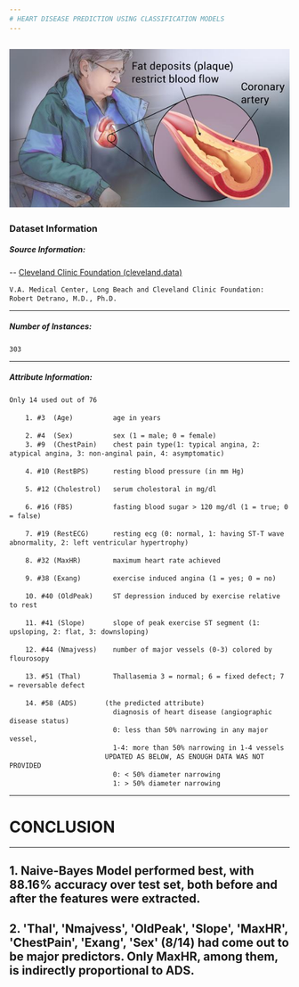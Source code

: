 ```yaml
---
# HEART DISEASE PREDICTION USING CLASSIFICATION MODELS
---
```


![Coronary Heart Disease](headimg.jpeg)
---

### Dataset Information

##### Source Information:
   -- [Cleveland Clinic Foundation (cleveland.data)](https://archive.ics.uci.edu/ml/machine-learning-databases/heart-disease/)

    V.A. Medical Center, Long Beach and Cleveland Clinic Foundation: Robert Detrano, M.D., Ph.D.
---
##### Number of Instances: 
    303
---    
##### Attribute Information:
    Only 14 used out of 76
    
        1. #3  (Age)          age in years  
        
        2. #4  (Sex)          sex (1 = male; 0 = female)
        3. #9  (ChestPain)    chest pain type(1: typical angina, 2: atypical angina, 3: non-anginal pain, 4: asymptomatic)
        
        4. #10 (RestBPS)      resting blood pressure (in mm Hg)
        
        5. #12 (Cholestrol)   serum cholestoral in mg/dl
        
        6. #16 (FBS)          fasting blood sugar > 120 mg/dl (1 = true; 0 = false)
        
        7. #19 (RestECG)      resting ecg (0: normal, 1: having ST-T wave abnormality, 2: left ventricular hypertrophy)
        
        8. #32 (MaxHR)        maximum heart rate achieved
        
        9. #38 (Exang)        exercise induced angina (1 = yes; 0 = no)
        
        10. #40 (OldPeak)     ST depression induced by exercise relative to rest
        
        11. #41 (Slope)       slope of peak exercise ST segment (1: upsloping, 2: flat, 3: downsloping)
        
        12. #44 (Nmajvess)    number of major vessels (0-3) colored by flourosopy
        
        13. #51 (Thal)        Thallasemia 3 = normal; 6 = fixed defect; 7 = reversable defect
        
        14. #58 (ADS)       (the predicted attribute)
                              diagnosis of heart disease (angiographic disease status)
                              0: less than 50% narrowing in any major vessel, 
                              1-4: more than 50% narrowing in 1-4 vessels
                            UPDATED AS BELOW, AS ENOUGH DATA WAS NOT PROVIDED
                              0: < 50% diameter narrowing
                              1: > 50% diameter narrowing

---
# CONCLUSION
---

##  1. Naive-Bayes Model performed best, with 88.16% accuracy over test set, both before and after the features were extracted.

## 2. 'Thal', 'Nmajvess', 'OldPeak', 'Slope', 'MaxHR', 'ChestPain', 'Exang', 'Sex' (8/14) had come out to be major predictors. Only MaxHR, among them, is indirectly proportional to ADS.
 
